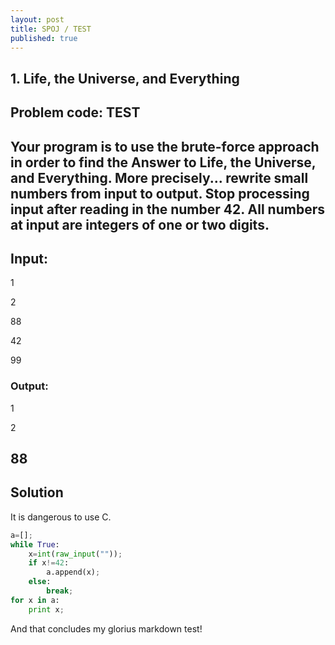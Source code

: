```yaml
---
layout: post
title: SPOJ / TEST
published: true
---
```


## 1. Life, the Universe, and Everything

## Problem code: TEST

Your program is to use the brute-force approach in order to find the Answer to Life, the Universe, and Everything. More precisely... rewrite small numbers from input to output. Stop processing input after reading in the number 42. All numbers at input are integers of one or two digits.
---
## Input:
1

2

88

42

99
### Output:
1

2

88
---
## Solution

It is dangerous to use C.

```python
a=[];
while True:
    x=int(raw_input(""));
    if x!=42:
        a.append(x);
    else:
        break;
for x in a:
    print x;
```

And that concludes my glorius markdown test!